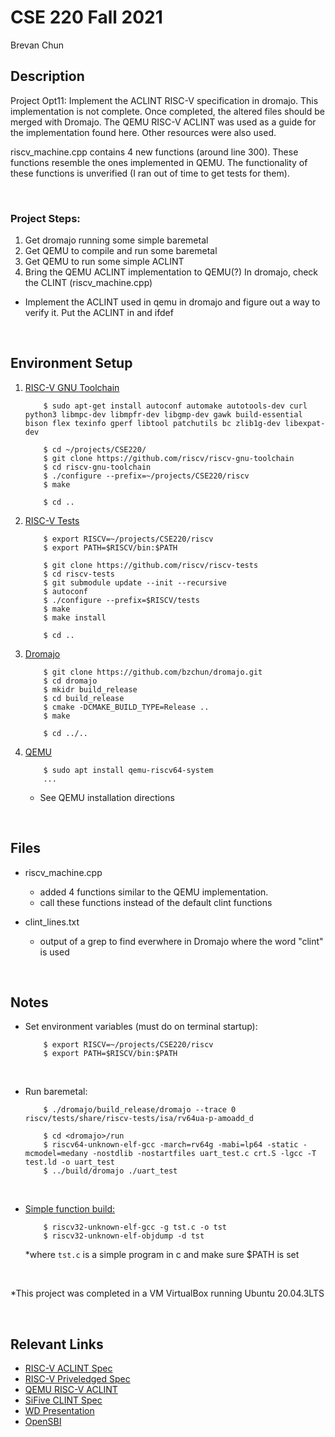 # CSE 220 Fall 2021

Brevan Chun



## Description


Project Opt11: Implement the ACLINT RISC-V specification in dromajo. This implementation is not complete. Once completed, the altered files should be merged with Dromajo. The QEMU RISC-V ACLINT was used as a guide for the implementation found here. Other resources were also used.

riscv_machine.cpp contains 4 new functions (around line 300). These functions resemble the ones implemented in QEMU. The functionality of these functions is unverified (I ran out of time to get tests for them). 


<br>

### Project Steps:
1. Get dromajo running some simple baremetal
2. Get QEMU to compile and run some baremetal 
3. Get QEMU to run some simple ACLINT
4. Bring the QEMU ACLINT implementation to QEMU(?) In dromajo, check the CLINT (riscv_machine.cpp)

- Implement the ACLINT used in qemu in dromajo and figure out a way to verify it.
Put the ACLINT in and ifdef




<br>

## Environment Setup

1. [RISC-V GNU Toolchain](https://github.com/riscv/riscv-gnu-toolchain)

    ```
        $ sudo apt-get install autoconf automake autotools-dev curl python3 libmpc-dev libmpfr-dev libgmp-dev gawk build-essential bison flex texinfo gperf libtool patchutils bc zlib1g-dev libexpat-dev

        $ cd ~/projects/CSE220/
        $ git clone https://github.com/riscv/riscv-gnu-toolchain
        $ cd riscv-gnu-toolchain
        $ ./configure --prefix=~/projects/CSE220/riscv
        $ make 

        $ cd ..
    ```


2. [RISC-V Tests](https://github.com/riscv/riscv-tests)
    
    
    ```
        $ export RISCV=~/projects/CSE220/riscv
        $ export PATH=$RISCV/bin:$PATH

        $ git clone https://github.com/riscv/riscv-tests
        $ cd riscv-tests
        $ git submodule update --init --recursive
        $ autoconf
        $ ./configure --prefix=$RISCV/tests
        $ make
        $ make install

        $ cd ..
    ```

    

3. [Dromajo](https://github.com/bzchun/dromajo.git)

    ```
        $ git clone https://github.com/bzchun/dromajo.git
        $ cd dromajo
        $ mkidr build_release
        $ cd build_release
        $ cmake -DCMAKE_BUILD_TYPE=Release ..
        $ make

        $ cd ../..

    ```
  
4. [QEMU](https://github.com/qemu/qemu)
   
    ```
        $ sudo apt install qemu-riscv64-system
        ...
    ```
    - See QEMU installation directions

<br>


## Files

* riscv_machine.cpp

    - added 4 functions similar to the QEMU implementation.
    - call these functions instead of the default clint functions

* clint_lines.txt
    
    - output of a grep to find everwhere in Dromajo where the word "clint" is used

<br>


## Notes

* Set environment variables (must do on terminal startup):

    ```
        $ export RISCV=~/projects/CSE220/riscv 
        $ export PATH=$RISCV/bin:$PATH
    ```



<br>


* Run baremetal:

    ``` 
        $ ./dromajo/build_release/dromajo --trace 0 riscv/tests/share/riscv-tests/isa/rv64ua-p-amoadd_d 
    ```
    
    ```
        $ cd <dromajo>/run
        $ riscv64-unknown-elf-gcc -march=rv64g -mabi=lp64 -static -mcmodel=medany -nostdlib -nostartfiles uart_test.c crt.S -lgcc -T test.ld -o uart_test
        $ ../build/dromajo ./uart_test
    ```

<br>


* [Simple function build:](https://mindchasers.com/dev/rv-getting-started)

    ``` 
        $ riscv32-unknown-elf-gcc -g tst.c -o tst
        $ riscv32-unknown-elf-objdump -d tst
    ```

    \*where `tst.c` is a simple program in c and make sure $PATH is set

<br>

\*This project was completed in a VM VirtualBox running Ubuntu 20.04.3LTS

<br>


## Relevant Links

- [RISC-V ACLINT Spec](https://github.com/riscv/riscv-aclint/blob/main/riscv-aclint.adoc)
- [RISC-V Priveledged Spec](https://github.com/riscv/riscv-isa-manual/releases/tag/draft-20211201-f65ddcf)
- [QEMU RISC-V ACLINT](https://github.com/qemu/qemu/blob/2c3e83f92d93fbab071b8a96b8ab769b01902475/hw/intc/riscv_aclint.c)
- [SiFive CLINT Spec](https://static.dev.sifive.com/FU540-C000-v1.0.pdf)
- [WD Presentation](https://linuxplumbersconf.org/event/11/contributions/1098/attachments/805/1584/Next_gen_riscv_interrupt_support_v3.pdf)
- [OpenSBI](https://github.com/riscv-software-src/opensbi)


